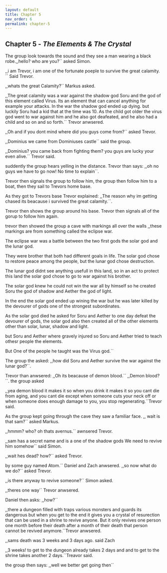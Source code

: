```yaml
---
layout: default
title: Chapter 5
nav_order: 6
permalink: chapter-5
---
```


## Chapter 5 - _The Elements & The Crystal_

The group look towards the sound and they see a man wearing a black robe.,,hello? who are you?´´ asked Simon.

,,i am Trevor, i am one of the fortunate poeple to survive the great calamity.´´ Said Trevor.

,,whats the great Calamity?´´ Markus asked.

,,The great calamity was a war against the shadow god Soru and the god of this element called Virus.
Its an element that can cancel anything for example your attacks. In the war the shadow god ended up dying.
but luckily Soru had a kid that at the time was 10.
As the child got older the virus god went to war against him and he also got deafeated, and he also had a child and so on and so forth.´´ Trevor anwsered.

,,Oh and if you dont mind where did you guys come from?´´ asked Trevor.

,,Dominius we came from Dominiuses castle´´ said the group.

,,Dominius? you came back from fighting them? you guys are lucky your even alive.´´ Trevor said.

suddently the group hears yelling in the distance. Trevor than says: ,,oh no guys we have to go now! No time to explain´´.

Trevor then signals the group to follow him, the group then follow him to a boat, then they sail to Trevors home base.

As they got to Trevors base Trevor explained: ,,The reason why im getting chased its beacause i survived the great calamity.´´.

Trevor then shows the group around his base. Trevor then signals all of the gorup to follow him again.

trevor then showed the group a cave with markings all over the walls ,,these markings are from something called the eclipse war.

The eclipse war was a battle between the two first gods the solar god and the lunar god.

They were brother that both had different goals in life. The solar god chose to restore peace among the people, 
but the lunar god chose destruction.

The lunar god didnt see anything usefull in this land,
so in an act to protect this land the solar god chose to go to war against his brother.

The solar god knew he could not win the war all by himself so he created Soru the god of shadow and Aether the god of light.

In the end the solar god ended up wining the war but he was later killed by the devourer of gods one of the strongest subordinates.

As the solar god died he asked for Soru and Aether to one day defeat the devourer of gods,
the solar god also then created all of the other elements other than solar, lunar, shadow and light.

but Soru and Aether where gravely injured so Soru and Aether tried to teach othesr people the elements.

But One of the people he taught was the Virus god.´´

The group the asked: ,,how did Soru and Aether survive the war against the lunar god?´´.

Trevor than anwsered: ,,Oh its beacause of demon blood.´´ ,,Demon blood?´´. the group asked

,,yea demon blood it makes it so when you drink it makes it so you cant die from aging,
and you cant die except when someone cuts your neck off or when someone does enough damage to you, you stop regenerating.´´Trevor said.

As the group kept going through the cave they saw a familiar face. ,, wait is that sam?´´ asked Markus.

,,hmmm? who? oh thats avernus.´´ awnsered Trevor.

,,sam has a secret name and is a one of the shadow gods We need to revive him somehow´´ said Simon.

,,wait hes dead? how?´´ asked Trevor.

by some guy named Atom.´´ Daniel and Zach anwsered. ,,so now what do we do?´´ asked Trevor.

,,is there anyway to revive someone?´´ Simon asked.

,,theres one way´´ Trevor anwsered.

Daniel then asks: ,,how?´´

,,there a dungeon filled with traps various monsters and guards its dangerous but when you get to the end it gives you a crystal of resurection that can be used in a shrine to revive anyone.
But it only revives one person one month before their death after a month of their death that person cannot be revived anymore.´´Trevor anwsered.

,,sams death was 3 weeks and 3 days ago. said Zach

,,3 weeks! to get to the dungeon already takes 2 days and and to get to the shrine takes another 2 days.´´Treavor said.

the group then says: ,,well we better get going then´´
